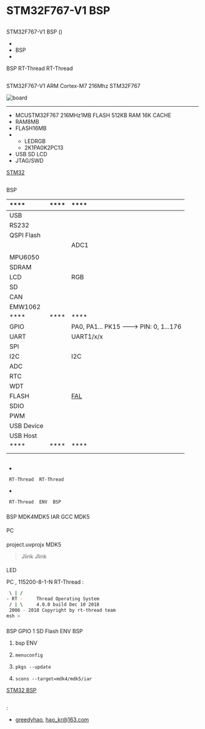 # STM32F767-V1  BSP 

## 

  STM32F767-V1  BSP () 



- 
- BSP 
- 

 BSP RT-Thread  RT-Thread 

## 

 STM32F767-V1  ARM Cortex-M7  216Mhz STM32F767 



![board](figures/board.jpg)

 **** 

- MCUSTM32F767 216MHz1MB FLASH 512KB RAM 16K CACHE
-  RAM8MB
-  FLASH16MB
- 
  - LEDRGB 
  - 2K1PA0K2PC13
- USB SD LCD 
-  JTAG/SWD

 [STM32 ](https://fire-stm32.taobao.com/index.htm)

## 

 BSP 

| ****      | **** | ****                                                |
| :---------------- | :----------: | :------------------------------------------------------ |
| USB         |          |                                                         |
| RS232             |          |                                       |
| QSPI Flash        |          |                                                         |
|             |          |  ADC1                                               |
|             |      |                                                   |
| MPU6050  |          |                                                         |
| SDRAM             |          |                                                         |
| LCD               |          |  RGB                                              |
| SD              |          |                                                         |
| CAN               |      |                                                         |
| EMW1062           |      |                                                         |
| ****      | **** | ****                                                |
| GPIO              |          | PA0, PA1... PK15 ---> PIN: 0, 1...176                   |
| UART              |          | UART1/x/x                                               |
| SPI               |      |                                                         |
| I2C               |          |  I2C                                                |
| ADC               |          |                                                         |
| RTC               |          |                               |
| WDT               |          |                                                         |
| FLASH             |          |  [FAL](https://github.com/RT-Thread-packages/fal) |
| SDIO              |          |                                                         |
| PWM               |      |                                                 |
| USB Device        |      |                                                 |
| USB Host          |      |                                                 |
| ****      | **** | ****                                                |
|               |      |                                                 |

## 



- 

     RT-Thread  RT-Thread  

- 

     RT-Thread  ENV  BSP 


### 

 BSP  MDK4MDK5  IAR  GCC  MDK5 

#### 

 PC

#### 

 project.uvprojx  MDK5 

>  Jlink  Jlink 

#### 

LED 

 PC , 115200-8-1-N RT-Thread :

```bash
 \ | /
- RT -     Thread Operating System
 / | \     4.0.0 build Dec 10 2018
 2006 - 2018 Copyright by rt-thread team
msh >
```
### 

 BSP  GPIO  1  SD Flash  ENV  BSP 

1.  bsp  ENV 

2.  `menuconfig` 

3.  `pkgs --update` 

4.  `scons --target=mdk4/mdk5/iar` 

 [STM32  BSP ](../docs/STM32BSP.md)

## 



## 

:

-  [greedyhao](https://github.com/greedyhao), <hao_kr@163.com>